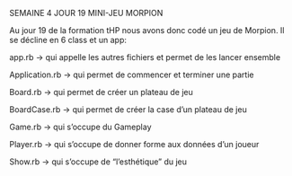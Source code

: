 ﻿SEMAINE 4 JOUR 19 MINI-JEU MORPION

Au jour 19 de la formation tHP nous avons donc codé un jeu de Morpion.
Il se décline en 6 class et un app:

app.rb
→ qui appelle les autres fichiers et permet de les lancer ensemble

Application.rb
→ qui permet de commencer et terminer une partie

Board.rb
→ qui permet de créer un plateau de jeu

BoardCase.rb
→ qui permet de créer la case d’un plateau de jeu

Game.rb
→ qui s’occupe du Gameplay

Player.rb
→ qui s’occupe de donner forme aux données d’un joueur

Show.rb
→ qui s’occupe de “l’esthétique” du jeu
